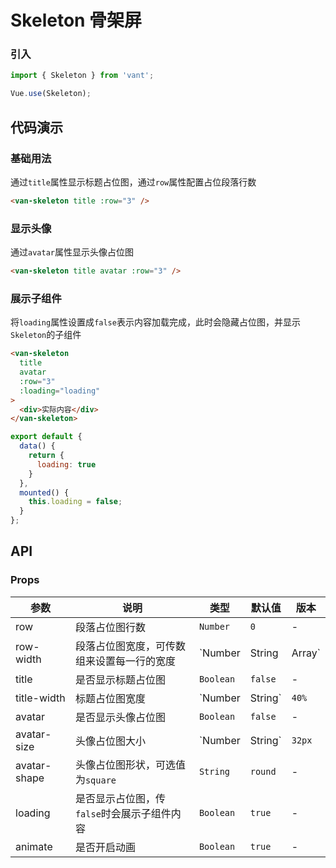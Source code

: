 # Skeleton 骨架屏

### 引入

``` javascript
import { Skeleton } from 'vant';

Vue.use(Skeleton);
```

## 代码演示

### 基础用法

通过`title`属性显示标题占位图，通过`row`属性配置占位段落行数

```html
<van-skeleton title :row="3" />
```

### 显示头像

通过`avatar`属性显示头像占位图

```html
<van-skeleton title avatar :row="3" />
```

### 展示子组件

将`loading`属性设置成`false`表示内容加载完成，此时会隐藏占位图，并显示`Skeleton`的子组件

```html
<van-skeleton
  title
  avatar
  :row="3"
  :loading="loading"
>
  <div>实际内容</div>
</van-skeleton>
```

```js
export default {
  data() {
    return {
      loading: true
    }
  },
  mounted() {
    this.loading = false;
  }
};
```

## API

### Props

| 参数 | 说明 | 类型 | 默认值 | 版本 |
|------|------|------|------|------|
| row | 段落占位图行数 | `Number` | `0` | - |
| row-width | 段落占位图宽度，可传数组来设置每一行的宽度 | `Number | String | Array` | `100%` | - |
| title | 是否显示标题占位图 | `Boolean` | `false` | - |
| title-width | 标题占位图宽度 | `Number | String` | `40%` | - |
| avatar | 是否显示头像占位图 | `Boolean` | `false` | - |
| avatar-size | 头像占位图大小 | `Number | String` | `32px` | - |
| avatar-shape | 头像占位图形状，可选值为`square` | `String` | `round` | - |
| loading | 是否显示占位图，传`false`时会展示子组件内容 | `Boolean` | `true` | - |
| animate | 是否开启动画 | `Boolean` | `true` | - |
